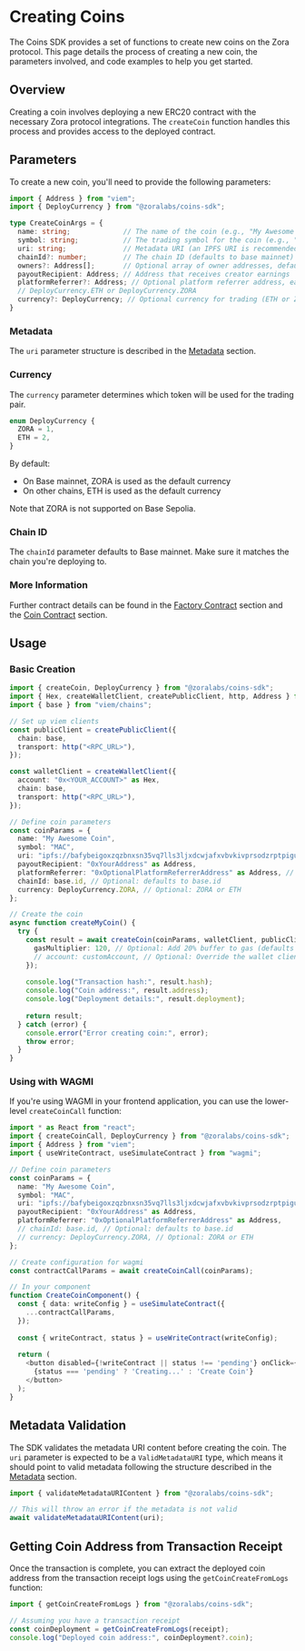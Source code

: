 # Creating Coins

The Coins SDK provides a set of functions to create new coins on the Zora protocol. This page details the process of creating a new coin, the parameters involved, and code examples to help you get started.

## Overview

Creating a coin involves deploying a new ERC20 contract with the necessary Zora protocol integrations. The `createCoin` function handles this process and provides access to the deployed contract.

## Parameters

To create a new coin, you'll need to provide the following parameters:

```ts twoslash
import { Address } from "viem";
import { DeployCurrency } from "@zoralabs/coins-sdk";

type CreateCoinArgs = {
  name: string;             // The name of the coin (e.g., "My Awesome Coin")
  symbol: string;           // The trading symbol for the coin (e.g., "MAC")
  uri: string;              // Metadata URI (an IPFS URI is recommended)
  chainId?: number;         // The chain ID (defaults to base mainnet)
  owners?: Address[];       // Optional array of owner addresses, defaults to [payoutRecipient]
  payoutRecipient: Address; // Address that receives creator earnings
  platformReferrer?: Address; // Optional platform referrer address, earns referral fees
  // DeployCurrency.ETH or DeployCurrency.ZORA
  currency?: DeployCurrency; // Optional currency for trading (ETH or ZORA)
}
```

### Metadata

The `uri` parameter structure is described in the [Metadata](/coins/contracts/metadata) section.

### Currency

The `currency` parameter determines which token will be used for the trading pair.

```ts
enum DeployCurrency {
  ZORA = 1,
  ETH = 2,
}
```

By default:
- On Base mainnet, ZORA is used as the default currency
- On other chains, ETH is used as the default currency

Note that ZORA is not supported on Base Sepolia.

### Chain ID

The `chainId` parameter defaults to Base mainnet. Make sure it matches the chain you're deploying to.

### More Information

Further contract details can be found in the [Factory Contract](/coins/contracts/factory) section and the [Coin Contract](/coins/contracts/coin) section.


## Usage

### Basic Creation

```ts twoslash
import { createCoin, DeployCurrency } from "@zoralabs/coins-sdk";
import { Hex, createWalletClient, createPublicClient, http, Address } from "viem";
import { base } from "viem/chains";

// Set up viem clients
const publicClient = createPublicClient({
  chain: base,
  transport: http("<RPC_URL>"),
});

const walletClient = createWalletClient({
  account: "0x<YOUR_ACCOUNT>" as Hex,
  chain: base,
  transport: http("<RPC_URL>"),
});

// Define coin parameters
const coinParams = {
  name: "My Awesome Coin",
  symbol: "MAC",
  uri: "ipfs://bafybeigoxzqzbnxsn35vq7lls3ljxdcwjafxvbvkivprsodzrptpiguysy",
  payoutRecipient: "0xYourAddress" as Address,
  platformReferrer: "0xOptionalPlatformReferrerAddress" as Address, // Optional
  chainId: base.id, // Optional: defaults to base.id
  currency: DeployCurrency.ZORA, // Optional: ZORA or ETH
};

// Create the coin
async function createMyCoin() {
  try {
    const result = await createCoin(coinParams, walletClient, publicClient, {
      gasMultiplier: 120, // Optional: Add 20% buffer to gas (defaults to 100%)
      // account: customAccount, // Optional: Override the wallet client account
    });
    
    console.log("Transaction hash:", result.hash);
    console.log("Coin address:", result.address);
    console.log("Deployment details:", result.deployment);
    
    return result;
  } catch (error) {
    console.error("Error creating coin:", error);
    throw error;
  }
}
```

### Using with WAGMI

If you're using WAGMI in your frontend application, you can use the lower-level `createCoinCall` function:

```typescript
import * as React from "react";
import { createCoinCall, DeployCurrency } from "@zoralabs/coins-sdk";
import { Address } from "viem";
import { useWriteContract, useSimulateContract } from "wagmi";

// Define coin parameters
const coinParams = {
  name: "My Awesome Coin",
  symbol: "MAC",
  uri: "ipfs://bafybeigoxzqzbnxsn35vq7lls3ljxdcwjafxvbvkivprsodzrptpiguysy",
  payoutRecipient: "0xYourAddress" as Address,
  platformReferrer: "0xOptionalPlatformReferrerAddress" as Address,
  // chainId: base.id, // Optional: defaults to base.id
  // currency: DeployCurrency.ZORA, // Optional: ZORA or ETH
};

// Create configuration for wagmi
const contractCallParams = await createCoinCall(coinParams);

// In your component
function CreateCoinComponent() {
  const { data: writeConfig } = useSimulateContract({
    ...contractCallParams,
  });
  
  const { writeContract, status } = useWriteContract(writeConfig);
  
  return (
    <button disabled={!writeContract || status !== 'pending'} onClick={() => writeContract?.()}>
      {status === 'pending' ? 'Creating...' : 'Create Coin'}
    </button>
  );
}
```

## Metadata Validation

The SDK validates the metadata URI content before creating the coin. The `uri` parameter is expected to be a `ValidMetadataURI` type, which means it should point to valid metadata following the structure described in the [Metadata](/coins/contracts/metadata) section.

```typescript
import { validateMetadataURIContent } from "@zoralabs/coins-sdk";

// This will throw an error if the metadata is not valid
await validateMetadataURIContent(uri);
```

## Getting Coin Address from Transaction Receipt

Once the transaction is complete, you can extract the deployed coin address from the transaction receipt logs using the `getCoinCreateFromLogs` function:

```typescript
import { getCoinCreateFromLogs } from "@zoralabs/coins-sdk";

// Assuming you have a transaction receipt
const coinDeployment = getCoinCreateFromLogs(receipt);
console.log("Deployed coin address:", coinDeployment?.coin);
```